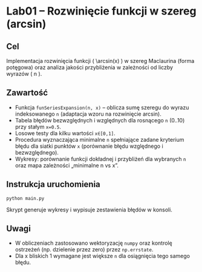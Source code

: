# Lab01 – Rozwinięcie funkcji w szereg (arcsin)

## Cel
Implementacja rozwinięcia funkcji \( \arcsin(x) \) w szereg Maclaurina (forma potęgowa) oraz analiza jakości przybliżenia w zależności od liczby wyrazów \( n \).

## Zawartość
- Funkcja `funSeriesExpansion(n, x)` – oblicza sumę szeregu do wyrazu indeksowanego `n` (adaptacja wzoru na rozwinięcie arcsin).
- Tabela błędów bezwzględnych i względnych dla rosnącego `n` (0..10) przy stałym `x=0.5`.
- Losowe testy dla kilku wartości `x∈[0,1]`.
- Procedura wyznaczająca minimalne `n` spełniające zadane kryterium błędu dla siatki punktów `x` (porównanie błędu względnego i bezwzględnego).
- Wykresy: porównanie funkcji dokładnej i przybliżeń dla wybranych `n` oraz mapa zależności „minimalne n vs x”.

## Instrukcja uruchomienia
```
python main.py
```
Skrypt generuje wykresy i wypisuje zestawienia błędów w konsoli.

## Uwagi
- W obliczeniach zastosowano wektoryzację `numpy` oraz kontrolę ostrzeżeń (np. dzielenie przez zero) przez `np.errstate`.
- Dla x bliskich 1 wymagane jest większe `n` dla osiągnięcia tego samego błędu.
